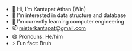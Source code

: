 - 👋 Hi, I’m Kantapat Athan (Win)
- 👀 I’m interested in data structure and database
- 🌱 I’m currently learning computer engineering
- 📫 misterkantapat@gmail.com
- 😄 Pronouns: He/him
- ⚡ Fun fact: Bruh
